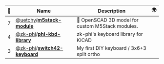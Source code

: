 |:star2: | Name | Description | 🌍|
|---|---|---|---|
|7|[@uetchy](https://github.com/uetchy)/[**m5stack-module**](https://github.com/uetchy/m5stack-module)|🔩 OpenSCAD 3D model for custom M5Stack modules.||
|4|[@zk-phi](https://github.com/zk-phi)/[**phi-kbd-library**](https://github.com/zk-phi/phi-kbd-library)|zk-phi's keyboard library for KiCAD||
|3|[@zk-phi](https://github.com/zk-phi)/[**switch42-keyboard**](https://github.com/zk-phi/switch42-keyboard)|My first DIY keyboard / 3x6+3 split ortho||

